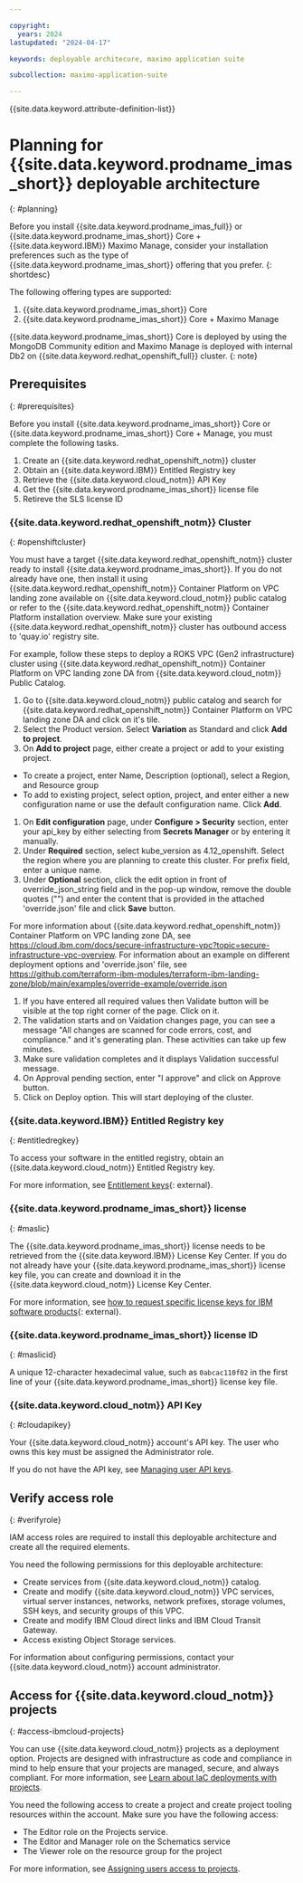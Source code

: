 ```yaml
---

copyright:
  years: 2024
lastupdated: "2024-04-17"

keywords: deployable architecure, maximo application suite

subcollection: maximo-application-suite

---
```


{{site.data.keyword.attribute-definition-list}}

# Planning for {{site.data.keyword.prodname_imas_short}} deployable architecture
{: #planning}

Before you install {{site.data.keyword.prodname_imas_full}} or {{site.data.keyword.prodname_imas_short}} Core + {{site.data.keyword.IBM}} Maximo Manage, consider your installation preferences such as the type of {{site.data.keyword.prodname_imas_short}} offering that you prefer.
{: shortdesc}

The following offering types are supported:

1. {{site.data.keyword.prodname_imas_short}} Core
1. {{site.data.keyword.prodname_imas_short}} Core + Maximo Manage

{{site.data.keyword.prodname_imas_short}} Core is deployed by using the MongoDB Community edition and Maximo Manage is deployed with internal Db2 on {{site.data.keyword.redhat_openshift_full}} cluster.
{: note}

## Prerequisites
{: #prerequisites}

Before you install {{site.data.keyword.prodname_imas_short}} Core or {{site.data.keyword.prodname_imas_short}} Core + Manage, you must complete the following tasks.

1. Create an {{site.data.keyword.redhat_openshift_notm}} cluster
1. Obtain an {{site.data.keyword.IBM}} Entitled Registry key
1. Retrieve the {{site.data.keyword.cloud_notm}} API Key
1. Get the {{site.data.keyword.prodname_imas_short}} license file
1. Retireve the SLS license ID

### {{site.data.keyword.redhat_openshift_notm}} Cluster
{: #openshiftcluster}

You must have a target {{site.data.keyword.redhat_openshift_notm}} cluster ready to install {{site.data.keyword.prodname_imas_short}}.
If you do not already have one, then install it using {{site.data.keyword.redhat_openshift_notm}} Container Platform on VPC landing zone available on {{site.data.keyword.cloud_notm}} public catalog or
refer to the {{site.data.keyword.redhat_openshift_notm}} Container Platform installation overview.
Make sure your existing {{site.data.keyword.redhat_openshift_notm}} cluster has outbound access to 'quay.io' registry site.

For example, follow these steps to deploy a ROKS VPC (Gen2 infrastructure) cluster using {{site.data.keyword.redhat_openshift_notm}} Container Platform on VPC landing zone DA from {{site.data.keyword.cloud_notm}} Public Catalog.

1. Go to {{site.data.keyword.cloud_notm}} public catalog and search for {{site.data.keyword.redhat_openshift_notm}} Container Platform on VPC landing zone DA and click on it's tile.
1. Select the Product version. Select **Variation** as Standard and click **Add to project**.
1. On **Add to project** page, either create a project or add to your existing project.
 - To create a project, enter Name, Description (optional), select a Region, and Resource group
 - To add to existing project, select option, project, and enter either a new configuration name or use the default configuration name. Click **Add**.
1. On **Edit configuration** page, under **Configure > Security** section, enter your api_key by either selecting from **Secrets Manager** or by entering it manually.
1. Under **Required** section, select kube_version as 4.12_openshift. Select the region where you are planning to create this cluster. For prefix field, enter a unique name.
1. Under **Optional** section, click the edit option in front of override_json_string field and in the pop-up window, remove the double quotes ("") and enter the content that is provided in the attached 'override.json' file and click **Save** button.

For more information about {{site.data.keyword.redhat_openshift_notm}} Container Platform on VPC landing zone DA, see https://cloud.ibm.com/docs/secure-infrastructure-vpc?topic=secure-infrastructure-vpc-overview.
For information about an example on different deployment options and 'override.json' file, see https://github.com/terraform-ibm-modules/terraform-ibm-landing-zone/blob/main/examples/override-example/override.json

1. If you have entered all required values then Validate button will be visible at the top right corner of the page. Click on it.
1. The validation starts and on Vaidation changes page, you can see a message "All changes are scanned for code errors, cost, and compliance." and it's generating plan. These activities can take up few minutes.
1. Make sure validation completes and it displays Validation successful message.
1. On Approval pending section, enter "I approve" and click on Approve button.
1. Click on Deploy option. This will start deploying of the cluster.

### {{site.data.keyword.IBM}} Entitled Registry key
{: #entitledregkey}

To access your software in the entitled registry, obtain an {{site.data.keyword.cloud_notm}} Entitled Registry key.

For more information, see [Entitlement keys](https://myibm.ibm.com/products-services/containerlibrary){: external}.

### {{site.data.keyword.prodname_imas_short}} license
{: #maslic}

The {{site.data.keyword.prodname_imas_short}} license needs to be retrieved from the {{site.data.keyword.IBM}} License Key Center.
If you do not already have your {{site.data.keyword.prodname_imas_short}} license key file, you can create and download it in the {{site.data.keyword.cloud_notm}} License Key Center.

For more information, see [how to request specific license keys for IBM software products](https://licensing.subscribenet.com/control/ibmr/login){: external}.

### {{site.data.keyword.prodname_imas_short}} license ID
{: #maslicid}

A unique 12-character hexadecimal value, such as `0abcac110f02` in the first line of your {{site.data.keyword.prodname_imas_short}} license key file.

### {{site.data.keyword.cloud_notm}} API Key
{: #cloudapikey}

Your {{site.data.keyword.cloud_notm}} account's API key. The user who owns this key must be assigned the Administrator role.

If you do not have the API key, see
[Managing user API keys](/docs/account?topic=account-userapikey&interface=ui).

## Verify access role
{: #verifyrole}

IAM access roles are required to install this deployable architecture and create all the required elements.

You need the following permissions for this deployable architecture:
- Create services from {{site.data.keyword.cloud_notm}} catalog.
- Create and modify {{site.data.keyword.cloud_notm}} VPC services, virtual server instances, networks, network prefixes, storage volumes, SSH keys, and security groups of this VPC.
- Create and modify IBM Cloud direct links and IBM Cloud Transit Gateway.
- Access existing Object Storage services.

For information about configuring permissions, contact your {{site.data.keyword.cloud_notm}} account administrator.

## Access for {{site.data.keyword.cloud_notm}} projects
{: #access-ibmcloud-projects}

You can use {{site.data.keyword.cloud_notm}} projects as a deployment option. Projects are designed with infrastructure as code and compliance in mind to help ensure that your projects are managed, secure, and always compliant. For more information, see [Learn about IaC deployments with projects](/docs/secure-enterprise?topic=secure-enterprise-understanding-projects).

You need the following access to create a project and create project tooling resources within the account. Make sure you have the following access:
- The Editor role on the Projects service.
- The Editor and Manager role on the Schematics service
- The Viewer role on the resource group for the project

For more information, see [Assigning users access to projects](/docs/secure-enterprise?topic=secure-enterprise-access-project).
